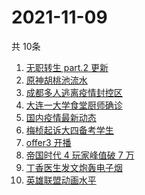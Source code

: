 # 2021-11-09
  共 10条

  <!-- BEGIN -->
  <!-- 最后更新时间:Tue Nov 09 2021 19:09:00 GMT+0000 (Coordinated Universal Time) -->
  1. [无职转生 part.2 更新](https://www.zhihu.com/search?q=无职转生)
1. [原神胡桃池流水](https://www.zhihu.com/search?q=原神)
1. [成都多人逃离疫情封控区](https://www.zhihu.com/search?q=成都环球中心)
1. [大连一大学食堂厨师确诊](https://www.zhihu.com/search?q=大连疫情)
1. [国内疫情最新动态](https://www.zhihu.com/search?q=疫情)
1. [梅桢起诉大四备考学生](https://www.zhihu.com/search?q=梅桢)
1. [offer3 开播](https://www.zhihu.com/search?q=令人心动的offer)
1. [帝国时代 4 玩家峰值破 7 万](https://www.zhihu.com/search?q=帝国时代4)
1. [丁香医生发文炮轰电子烟](https://www.zhihu.com/search?q=丁香医生)
1. [英雄联盟动画水平](https://www.zhihu.com/search?q=英雄联盟双城之战)
  <!-- END -->
  